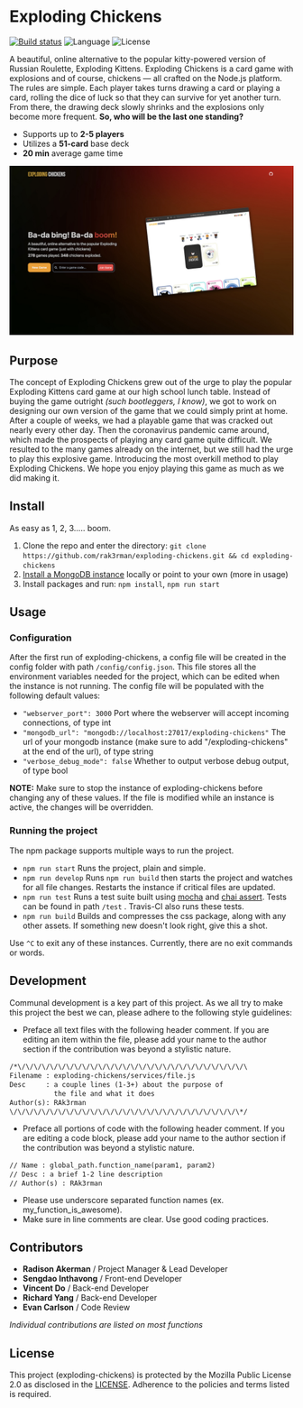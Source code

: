 # Exploding Chickens

[![Build status](https://travis-ci.org/RAK3RMAN/exploding-chickens.svg?branch=main)](https://travis-ci.org/RAK3RMAN/exploding-chickens) ![Language](https://img.shields.io/badge/Language-Node.js-informational.svg?style=flat) ![License](https://img.shields.io/badge/License-MPL2.0-red.svg)

A beautiful, online alternative to the popular kitty-powered version of Russian Roulette, Exploding Kittens. 
Exploding Chickens is a card game with explosions and of course, chickens — all crafted on the Node.js platform. 
The rules are simple. Each player takes turns drawing a card or playing a card, rolling the dice of luck so that they can survive for yet another turn. 
From there, the drawing deck slowly shrinks and the explosions only become more frequent. **So, who will be the last one standing?**

- Supports up to **2-5 players**
- Utilizes a **51-card** base deck
- **20 min** average game time

![Home UI](public/home_ui.png)

## Purpose
The concept of Exploding Chickens grew out of the urge to play the popular Exploding Kittens card game at our high school lunch table.
Instead of buying the game outright *(such bootleggers, I know)*, we got to work on designing our own version of the game that we could simply print at home.
After a couple of weeks, we had a playable game that was cracked out nearly every other day.
Then the coronavirus pandemic came around, which made the prospects of playing any card game quite difficult.
We resulted to the many games already on the internet, but we still had the urge to play this explosive game.
Introducing the most overkill method to play Exploding Chickens.
We hope you enjoy playing this game as much as we did making it.

## Install
As easy as 1, 2, 3..... boom.
1. Clone the repo and enter the directory: ``git clone https://github.com/rak3rman/exploding-chickens.git && cd exploding-chickens``
2. [Install a MongoDB instance](https://docs.mongodb.com/manual/installation/#mongodb-community-edition-installation-tutorials) locally or point to your own (more in usage)
3. Install packages and run: ``npm install``, ``npm run start``

## Usage
### Configuration
After the first run of exploding-chickens, a config file will be created in the config folder with path ``/config/config.json``. 
This file stores all the environment variables needed for the project, which can be edited when the instance is not running.
The config file will be populated with the following default values:
- ``"webserver_port": 3000`` Port where the webserver will accept incoming connections, of type int
- ``"mongodb_url": "mongodb://localhost:27017/exploding-chickens"`` The url of your mongodb instance (make sure to add "/exploding-chickens" at the end of the url), of type string
- ``"verbose_debug_mode": false`` Whether to output verbose debug output, of type bool

**NOTE:** Make sure to stop the instance of exploding-chickens before changing any of these values. If the file is modified while an instance is active, the changes will be overridden.

### Running the project
The npm package supports multiple ways to run the project.
- ``npm run start`` Runs the project, plain and simple.
- ``npm run develop`` Runs `npm run build` then starts the project and watches for all file changes. Restarts the instance if critical files are updated.
- ``npm run test`` Runs a test suite built using [mocha](https://mochajs.org/) and [chai assert](https://www.chaijs.com/api/assert/). Tests can be found in path ``/test`` . Travis-CI also runs these tests.
- ``npm run build`` Builds and compresses the css package, along with any other assets. If something new doesn't look right, give this a shot.

Use ``^C`` to exit any of these instances. Currently, there are no exit commands or words.

## Development
Communal development is a key part of this project.
As we all try to make this project the best we can, please adhere to the following style guidelines:
- Preface all text files with the following header comment. If you are editing an item within the file, please add your name to the author section if the contribution was beyond a stylistic nature.
```
/*\/\/\/\/\/\/\/\/\/\/\/\/\/\/\/\/\/\/\/\/\/\/\/\/\/\/\/\/\
Filename : exploding-chickens/services/file.js
Desc     : a couple lines (1-3+) about the purpose of
           the file and what it does
Author(s): RAk3rman
\/\/\/\/\/\/\/\/\/\/\/\/\/\/\/\/\/\/\/\/\/\/\/\/\/\/\/\/\*/
```
- Preface all portions of code with the following header comment. If you are editing a code block, please add your name to the author section if the contribution was beyond a stylistic nature.
```
// Name : global_path.function_name(param1, param2)
// Desc : a brief 1-2 line description
// Author(s) : RAk3rman
```
- Please use underscore separated function names (ex. my_function_is_awesome).
- Make sure in line comments are clear. Use good coding practices.

## Contributors
- **Radison Akerman** / Project Manager & Lead Developer
- **Sengdao Inthavong** / Front-end Developer
- **Vincent Do** / Back-end Developer
- **Richard Yang** / Back-end Developer
- **Evan Carlson** / Code Review

*Individual contributions are listed on most functions*
## License
This project (exploding-chickens) is protected by the Mozilla Public License 2.0 as disclosed in the [LICENSE](https://github.com/rak3rman/exploding-chickens/blob/main/LICENSE). Adherence to the policies and terms listed is required.
